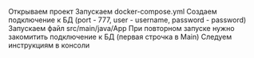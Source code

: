 
Открываем проект
Запускаем docker-compose.yml
Создаем подключение к БД (port - 777, user - username, password - password)
Запускаем файл src/main/java/App
При повторном запуске нужно закомитить подключение к БД (первая строчка в Main)
Следуем инструкциям в консоли
